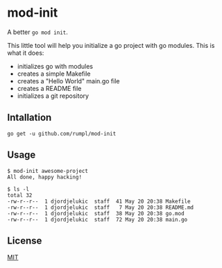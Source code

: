 # mod-init

A better `go mod init`.

This little tool will help you initialize a go project with go modules. This is what it does:

* initializes go with modules
* creates a simple Makefile
* creates a "Hello World" main.go file
* creates a README file
* initializes a git repository

## Intallation

```
go get -u github.com/rumpl/mod-init
```

## Usage

```
$ mod-init awesome-project
All done, happy hacking!

$ ls -l
total 32
-rw-r--r--  1 djordjelukic  staff  41 May 20 20:38 Makefile
-rw-r--r--  1 djordjelukic  staff   7 May 20 20:38 README.md
-rw-r--r--  1 djordjelukic  staff  38 May 20 20:38 go.mod
-rw-r--r--  1 djordjelukic  staff  72 May 20 20:38 main.go
```

## License

[MIT](https://rumpl.mit-license.org)
